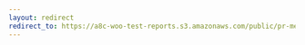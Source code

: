 ```yaml
---
layout: redirect
redirect_to: https://a8c-woo-test-reports.s3.amazonaws.com/public/pr-merge/41833/api/index.html
---
```

